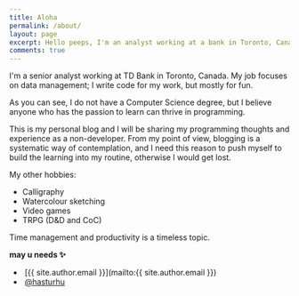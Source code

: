```yaml
---
title: Aloha
permalink: /about/
layout: page
excerpt: Hello peeps, I'm an analyst working at a bank in Toronto, Canada. This blog for documentation about my programming journey, running on jekyll, hosting on Github Pages and using theme [klise](https://github.com/piharpi/jekyll-klise).
comments: true
---
```


I'm a senior analyst working at TD Bank in Toronto, Canada. My job focuses on data management; I write code for my work, but mostly for fun.

As you can see, I do not have a Computer Science degree, but I believe anyone who has the passion to learn can thrive in programming.

This is my personal blog and I will be sharing my programming thoughts and experience as a non-developer. From my point of view, blogging is a systematic way of contemplation, and I need this reason to push myself to build the learning into my routine, otherwise I would get lost.

My other hobbies:

- Calligraphy
- Watercolour sketching
- Video games
- TRPG (D&D and CoC)

Time management and productivity is a timeless topic.

**may u needs ✨**

- <i class="far fa-envelope-open"></i>&nbsp;[{{ site.author.email }}](mailto:{{ site.author.email }})
- <i class="fab fa-github"></i>&nbsp;[@hasturhu](https://github.com/hasturhu)